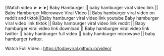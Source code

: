 [Watch  video ➤ ➤ ➤] Baby Hamburger || baby hamburger viral video link || Baby Hamburger Microwave Viral Video || Baby hamburger viral video on reddit and tiktok||Baby hamburger viral video link youtube
Baby hamburger viral video link tiktok ||
Baby hamburger viral video link reddit ||
Baby hamburger viral video link download ||
Baby hamburger viral video link twitter ||
baby hamburger full video ||
baby hamburger microwave ||
baby hamburger twitter.

Watch Full Video :   https://todayviral.github.io/video/
